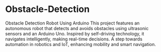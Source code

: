 # Obstacle-Detection
Obstacle Detection Robot Using Arduino This project features an autonomous robot that detects and avoids obstacles using ultrasonic sensors and an Arduino Uno. Inspired by self-driving technology, it navigates intelligently, making real-time decisions. A step towards automation in robotics and IoT, enhancing mobility and smart navigation.
